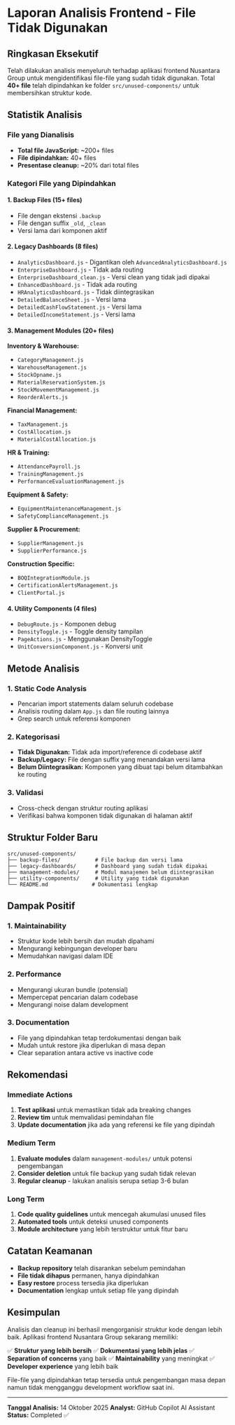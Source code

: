 # Laporan Analisis Frontend - File Tidak Digunakan

## Ringkasan Eksekutif

Telah dilakukan analisis menyeluruh terhadap aplikasi frontend Nusantara Group untuk mengidentifikasi file-file yang sudah tidak digunakan. Total **40+ file** telah dipindahkan ke folder `src/unused-components/` untuk membersihkan struktur kode.

## Statistik Analisis

### File yang Dianalisis
- **Total file JavaScript:** ~200+ files
- **File dipindahkan:** 40+ files
- **Presentase cleanup:** ~20% dari total files

### Kategori File yang Dipindahkan

#### 1. **Backup Files** (15+ files)
- File dengan ekstensi `.backup`
- File dengan suffix `_old`, `_clean`
- Versi lama dari komponen aktif

#### 2. **Legacy Dashboards** (8 files)
- `AnalyticsDashboard.js` - Digantikan oleh `AdvancedAnalyticsDashboard.js`
- `EnterpriseDashboard.js` - Tidak ada routing
- `EnterpriseDashboard_clean.js` - Versi clean yang tidak jadi dipakai
- `EnhancedDashboard.js` - Tidak ada routing
- `HRAnalyticsDashboard.js` - Tidak diintegrasikan
- `DetailedBalanceSheet.js` - Versi lama
- `DetailedCashFlowStatement.js` - Versi lama
- `DetailedIncomeStatement.js` - Versi lama

#### 3. **Management Modules** (20+ files)
**Inventory & Warehouse:**
- `CategoryManagement.js`
- `WarehouseManagement.js`
- `StockOpname.js`
- `MaterialReservationSystem.js`
- `StockMovementManagement.js`
- `ReorderAlerts.js`

**Financial Management:**
- `TaxManagement.js`
- `CostAllocation.js`
- `MaterialCostAllocation.js`

**HR & Training:**
- `AttendancePayroll.js`
- `TrainingManagement.js`
- `PerformanceEvaluationManagement.js`

**Equipment & Safety:**
- `EquipmentMaintenanceManagement.js`
- `SafetyComplianceManagement.js`

**Supplier & Procurement:**
- `SupplierManagement.js`
- `SupplierPerformance.js`

**Construction Specific:**
- `BOQIntegrationModule.js`
- `CertificationAlertsManagement.js`
- `ClientPortal.js`

#### 4. **Utility Components** (4 files)
- `DebugRoute.js` - Komponen debug
- `DensityToggle.js` - Toggle density tampilan
- `PageActions.js` - Menggunakan DensityToggle
- `UnitConversionComponent.js` - Konversi unit

## Metode Analisis

### 1. **Static Code Analysis**
- Pencarian import statements dalam seluruh codebase
- Analisis routing dalam `App.js` dan file routing lainnya
- Grep search untuk referensi komponen

### 2. **Kategorisasi**
- **Tidak Digunakan:** Tidak ada import/reference di codebase aktif
- **Backup/Legacy:** File dengan suffix yang menandakan versi lama
- **Belum Diintegrasikan:** Komponen yang dibuat tapi belum ditambahkan ke routing

### 3. **Validasi**
- Cross-check dengan struktur routing aplikasi
- Verifikasi bahwa komponen tidak digunakan di halaman aktif

## Struktur Folder Baru

```
src/unused-components/
├── backup-files/           # File backup dan versi lama
├── legacy-dashboards/      # Dashboard yang sudah tidak dipakai
├── management-modules/     # Modul manajemen belum diintegrasikan
├── utility-components/     # Utility yang tidak digunakan
└── README.md              # Dokumentasi lengkap
```

## Dampak Positif

### 1. **Maintainability**
- Struktur kode lebih bersih dan mudah dipahami
- Mengurangi kebingungan developer baru
- Memudahkan navigasi dalam IDE

### 2. **Performance**
- Mengurangi ukuran bundle (potensial)
- Mempercepat pencarian dalam codebase
- Mengurangi noise dalam development

### 3. **Documentation**
- File yang dipindahkan tetap terdokumentasi dengan baik
- Mudah untuk restore jika diperlukan di masa depan
- Clear separation antara active vs inactive code

## Rekomendasi

### Immediate Actions
1. **Test aplikasi** untuk memastikan tidak ada breaking changes
2. **Review tim** untuk memvalidasi pemindahan file
3. **Update documentation** jika ada yang referensi ke file yang dipindah

### Medium Term
1. **Evaluate modules** dalam `management-modules/` untuk potensi pengembangan
2. **Consider deletion** untuk file backup yang sudah tidak relevan
3. **Regular cleanup** - lakukan analisis serupa setiap 3-6 bulan

### Long Term
1. **Code quality guidelines** untuk mencegah akumulasi unused files
2. **Automated tools** untuk deteksi unused components
3. **Module architecture** yang lebih terstruktur untuk fitur baru

## Catatan Keamanan

- **Backup repository** telah disarankan sebelum pemindahan
- **File tidak dihapus** permanen, hanya dipindahkan
- **Easy restore** process tersedia jika diperlukan
- **Documentation** lengkap untuk setiap file yang dipindah

## Kesimpulan

Analisis dan cleanup ini berhasil mengorganisir struktur kode dengan lebih baik. Aplikasi frontend Nusantara Group sekarang memiliki:

✅ **Struktur yang lebih bersih**
✅ **Dokumentasi yang lebih jelas** 
✅ **Separation of concerns** yang baik
✅ **Maintainability** yang meningkat
✅ **Developer experience** yang lebih baik

File-file yang dipindahkan tetap tersedia untuk pengembangan masa depan namun tidak mengganggu development workflow saat ini.

---

**Tanggal Analisis:** 14 Oktober 2025
**Analyst:** GitHub Copilot AI Assistant
**Status:** Completed ✅
